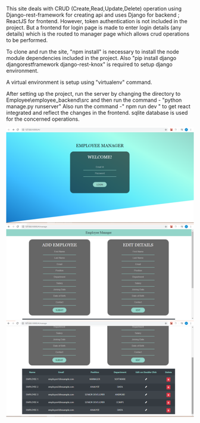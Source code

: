This site deals with CRUD (Create,Read,Update,Delete) operation using Django-rest-framework for creating api and uses Django for backend ; ReactJS for frontend.
However, token authentication is not included in the project. But a frontend for login page is made to enter login details (any details)
which is the routed to manager page which allows crud operations to be performed.

To clone and run the site, "npm install" is necessary to install the node module dependencies included in the project.
Also "pip install django djangorestframework django-rest-knox" is required to  setup django environment.

A virtual environment is setup  using "virtualenv" command. 

After setting up the project, run the server by  changing the directory to Employee\employee_backend\src and then run the command -
"python manage.py runserver"
Also run the command -" npm run dev " to get react  integrated and reflect the changes in the frontend.
sqlite database is used for the concerned operations.

![](screenshots/Login.png)
![](screenshots/Manage-1.png)
![](screenshots/Manage-2.png)


